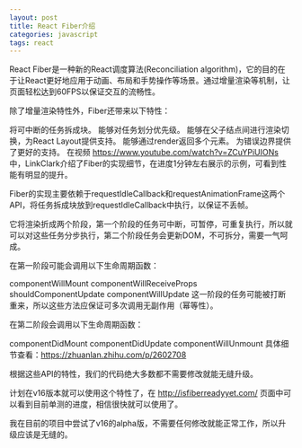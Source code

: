 ```yaml
---
layout: post
title: React Fiber介绍
categories: javascript
tags: react
---
```


React Fiber是一种新的React调度算法(Reconciliation algorithm)，它的目的在于让React更好地应用于动画、布局和手势操作等场景。通过增量渲染等机制，让页面轻松达到60FPS以保证交互的流畅性。

除了增量渲染特性外，Fiber还带来以下特性：

将可中断的任务拆成块。
能够对任务划分优先级。
能够在父子结点间进行渲染切换，为React Layout提供支持。
能够通过render返回多个元素。
为错误边界提供了更好的支持。
在视频 https://www.youtube.com/watch?v=ZCuYPiUIONs 中，LinkClark介绍了Fiber的实现细节，在进度1分钟左右展示的示例，可看到性能有明显的提升。

Fiber的实现主要依赖于requestIdleCallback和requestAnimationFrame这两个API，将任务拆成块放到requestIdleCallback中执行，以保证不丢帧。 

它将渲染折成两个阶段，第一个阶段的任务可中断，可暂停，可重复执行，所以就可以对这些任务分步执行，第二个阶段任务会更新DOM，不可拆分，需要一气呵成。

在第一阶段可能会调用以下生命周期函数：

componentWillMount
componentWillReceiveProps
shouldComponentUpdate
componentWillUpdate
这一阶段的任务可能被打断重来，所以这些方法应保证可多次调用无副作用（幂等性）。

在第二阶段会调用以下生命周期函数：

componentDidMount
componentDidUpdate
componentWillUnmount
具体细节查看：https://zhuanlan.zhihu.com/p/2602708

根据这些API的特性，我们的代码绝大多数都不需要修改就能无缝升级。

计划在v16版本就可以使用这个特性了，在 http://isfiberreadyyet.com/ 页面中可以看到目前单测的进度，相信很快就可以使用了。

我在目前的项目中尝试了v16的alpha版，不需要任何修改就能正常工作，所以升级应该是无缝的。
